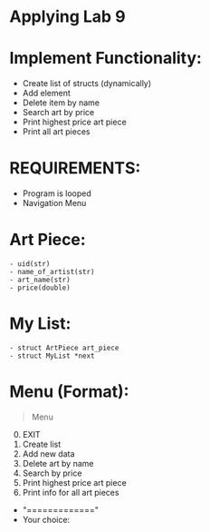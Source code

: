# Applying Lab 9

# Implement Functionality:
- Create list of structs (dynamically)
- Add element
- Delete item by name
- Search art by price
- Print highest price art piece
- Print all art pieces

# REQUIREMENTS:
- Program is looped
- Navigation Menu

# Art Piece:
```
- uid(str)
- name_of_artist(str)
- art_name(str)
- price(double)
```
# My List:
```
- struct ArtPiece art_piece
- struct MyList *next
```
# Menu (Format):
> Menu
  0. EXIT
  1. Create list
  2. Add new data
  3. Delete art by name
  4. Search by price
  5. Print highest price art piece
  6. Print info for all art pieces
  - "============="
  - Your choice:
